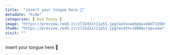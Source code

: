 ```yaml
---
title:  "insert your tongue here 👅"
metadate: "hide"
categories: [ God Pussy ]
image: "https://preview.redd.it/zl32d2xl11p51.jpg?auto=webp&s=b8d732666d1b55fa7a3a7b98cd24aa57ef4a38a2"
thumb: "https://preview.redd.it/zl32d2xl11p51.jpg?width=1080&crop=smart&auto=webp&s=bfa89d14acd6d2295906e15a143e451cc6462ca7"
visit: ""
---
```

insert your tongue here 👅
